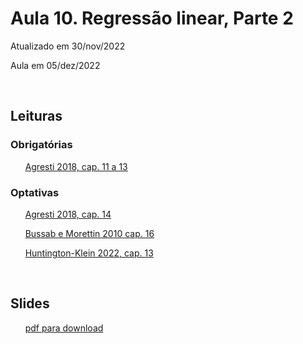 

# Aula 10. Regressão linear, Parte 2

Atualizado em 30/nov/2022

Aula em 05/dez/2022

<br>

## Leituras

### Obrigatórias 

&nbsp;&nbsp;&nbsp;&nbsp;&nbsp; [Agresti 2018, cap. 11 a 13](leituras/agresti-2018-cap11a13.pdf)

### Optativas

&nbsp;&nbsp;&nbsp;&nbsp;&nbsp; [Agresti 2018, cap. 14](leituras/agresti-2018-cap14.pdf)

&nbsp;&nbsp;&nbsp;&nbsp;&nbsp; [Bussab e Morettin 2010 cap. 16](leituras/bussab-morettin-2010-cap16.pdf)

&nbsp;&nbsp;&nbsp;&nbsp;&nbsp; [Huntington-Klein 2022, cap. 13](leituras/huntington-klein-2022-cap13.pdf)

<br>

## Slides
 
&nbsp;&nbsp;&nbsp;&nbsp;&nbsp; [pdf para download](slides/MQ_2022_Aula_10.pdf)

<br>







